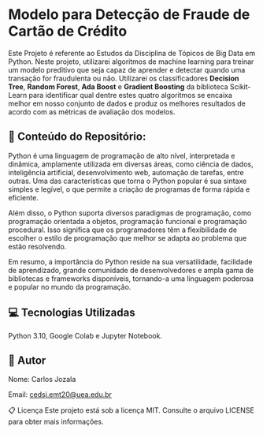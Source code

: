 # Modelo para Detecção de Fraude de Cartão de Crédito

Este Projeto é referente ao Estudos da Disciplina de Tópicos de Big Data em Python. Neste projeto, utilizarei algoritmos de machine learning para treinar um modelo preditivo que seja capaz de aprender e detectar quando uma transação for fraudulenta ou não. Utilizarei os classificadores **Decision Tree**, **Random Forest**, **Ada Boost** e **Gradient Boosting** da biblioteca Scikit-Learn para identificar qual dentre estes quatro algoritmos se encaixa melhor em nosso conjunto de dados e produz os melhores resultados de acordo com as métricas de avaliação dos modelos.

## :file_folder: Conteúdo do Repositório:

Python é uma linguagem de programação de alto nível, interpretada e dinâmica, amplamente utilizada em diversas áreas, como ciência de dados, inteligência artificial, desenvolvimento web, automação de tarefas, entre outras. Uma das características que torna o Python popular é sua sintaxe simples e legível, o que permite a criação de programas de forma rápida e eficiente.

Além disso, o Python suporta diversos paradigmas de programação, como programação orientada a objetos, programação funcional e programação procedural. Isso significa que os programadores têm a flexibilidade de escolher o estilo de programação que melhor se adapta ao problema que estão resolvendo.

Em resumo, a importância do Python reside na sua versatilidade, facilidade de aprendizado, grande comunidade de desenvolvedores e ampla gama de bibliotecas e frameworks disponíveis, tornando-a uma linguagem poderosa e popular no mundo da programação.

## :computer: Tecnologias Utilizadas
Python 3.10,
Google Colab e
Jupyter Notebook.

## :memo: Autor
Nome: Carlos Jozala

Email: cedsj.emt20@uea.edu.br

:clipboard: Licença
Este projeto está sob a licença MIT. Consulte o arquivo LICENSE para obter mais informações.
